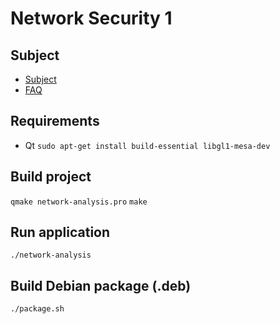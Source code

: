 # Network Security 1

## Subject
- [Subject](NS1-Subject.txt)
- [FAQ](FAQ_NS1.txt)

## Requirements
- Qt `sudo apt-get install build-essential libgl1-mesa-dev`

## Build project
`qmake network-analysis.pro`
`make`

## Run application
`./network-analysis`

## Build Debian package (.deb)
`./package.sh`
